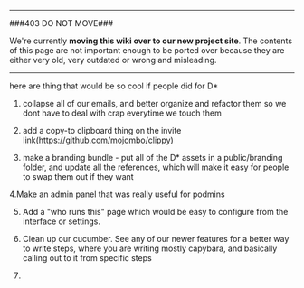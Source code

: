----

###403 DO NOT MOVE###

We're currently **moving this wiki over to our new project site**. The contents of this page are not important enough to be ported over because they are either very old, very outdated or wrong and misleading. 

----

here are thing that would be so cool if people did for D*

1. collapse all of our emails, and better organize and refactor them so we dont have to deal with crap everytime we touch them

2. add a copy-to clipboard thing on the invite link(https://github.com/mojombo/clippy)

3. make a branding bundle - put all of the D* assets in a public/branding folder, and update all the references, which will make it easy for people to swap them out if they want

4.Make an admin panel that was really useful for podmins

5. Add a "who runs this" page which would be easy to configure from the interface or settings.

6. Clean up our cucumber.  See any of our newer features for a better way to write steps, where you are writing mostly capybara, and basically calling out to it from specific steps

7.
